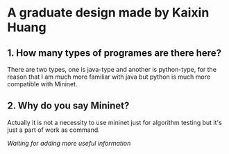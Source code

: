 # A graduate design made by Kaixin Huang

## 1. How many types of programes are there here?

There are two types, one is java-type and another is python-type, for the reason that I am much more familiar with java but python is much more compatible with Mininet.

## 2. Why do you say Mininet?

Actually it is not a necessity to use mininet just for algorithm testing but it's just a part of work as command.

*Waiting for adding more useful information*

